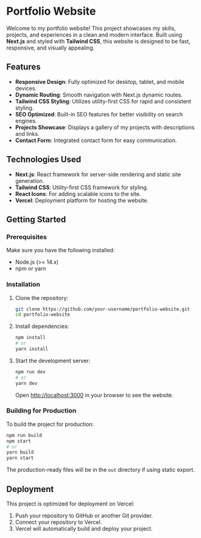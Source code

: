 # Portfolio Website

Welcome to my portfolio website! This project showcases my skills, projects, and experiences in a clean and modern interface. Built using **Next.js** and styled with **Tailwind CSS**, this website is designed to be fast, responsive, and visually appealing.

## Features

- **Responsive Design**: Fully optimized for desktop, tablet, and mobile devices.
- **Dynamic Routing**: Smooth navigation with Next.js dynamic routes.
- **Tailwind CSS Styling**: Utilizes utility-first CSS for rapid and consistent styling.
- **SEO Optimized**: Built-in SEO features for better visibility on search engines.
- **Projects Showcase**: Displays a gallery of my projects with descriptions and links.
- **Contact Form**: Integrated contact form for easy communication.

## Technologies Used

- **Next.js**: React framework for server-side rendering and static site generation.
- **Tailwind CSS**: Utility-first CSS framework for styling.
- **React Icons**: For adding scalable icons to the site.
- **Vercel**: Deployment platform for hosting the website.

## Getting Started

### Prerequisites

Make sure you have the following installed:

- Node.js (>= 14.x)
- npm or yarn

### Installation

1. Clone the repository:

   ```bash
   git clone https://github.com/your-username/portfolio-website.git
   cd portfolio-website
   ```

2. Install dependencies:

   ```bash
   npm install
   # or
   yarn install
   ```

3. Start the development server:

   ```bash
   npm run dev
   # or
   yarn dev
   ```

   Open [http://localhost:3000](http://localhost:3000) in your browser to see the website.

### Building for Production

To build the project for production:

```bash
npm run build
npm start
# or
yarn build
yarn start
```

The production-ready files will be in the `out` directory if using static export.

## Deployment

This project is optimized for deployment on Vercel:

1. Push your repository to GitHub or another Git provider.
2. Connect your repository to Vercel.
3. Vercel will automatically build and deploy your project.

